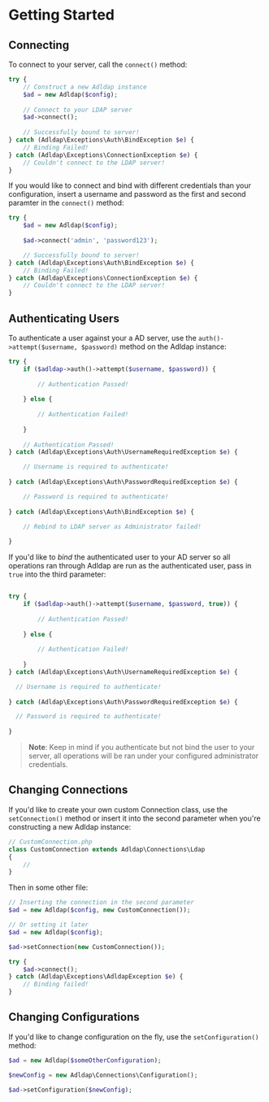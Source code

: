 # Getting Started

## Connecting

To connect to your server, call the `connect()` method:

```php
try {
    // Construct a new Adldap instance
    $ad = new Adldap($config);
    
    // Connect to your LDAP server
    $ad->connect();
    
    // Successfully bound to server!
} catch (Adldap\Exceptions\Auth\BindException $e) {
    // Binding Failed!
} catch (Adldap\Exceptions\ConnectionException $e) {
    // Couldn't connect to the LDAP server!
}
```

If you would like to connect and bind with different credentials than your configuration, insert a username and password as
the first and second paramter in the `connect()` method:

```php
try {
    $ad = new Adldap($config);
     
    $ad->connect('admin', 'password123');

    // Successfully bound to server!
} catch (Adldap\Exceptions\Auth\BindException $e) {
    // Binding Failed!
} catch (Adldap\Exceptions\ConnectionException $e) {
    // Couldn't connect to the LDAP server!
}
```

## Authenticating Users

To authenticate a user against your a AD server, use the `auth()->attempt($username, $password)` method on the Adldap instance:

```php
try {
    if ($adldap->auth()->attempt($username, $password)) {
        
        // Authentication Passed!
        
    } else {
        
        // Authentication Failed!
        
    }
    
    // Authentication Passed!
} catch (Adldap\Exceptions\Auth\UsernameRequiredException $e) {

    // Username is required to authenticate!
    
} catch (Adldap\Exceptions\Auth\PasswordRequiredException $e) {

    // Password is required to authenticate!
    
} catch (Adldap\Exceptions\Auth\BindException $e) {

    // Rebind to LDAP server as Administrator failed!
    
}
```

If you'd like to *bind* the authenticated user to your AD server so all operations ran through Adldap are run as the authenticated user,
pass in `true` into the third parameter:

```php

try {
    if ($adldap->auth()->attempt($username, $password, true)) {
        
        // Authentication Passed!
        
    } else {
        
        // Authentication Failed!
        
    }
} catch (Adldap\Exceptions\Auth\UsernameRequiredException $e) {

  // Username is required to authenticate!
  
} catch (Adldap\Exceptions\Auth\PasswordRequiredException $e) {

  // Password is required to authenticate!
  
}
```

> **Note**: Keep in mind if you authenticate but not bind the user to your server, all operations will be
ran under your configured administrator credentials.

## Changing Connections

If you'd like to create your own custom Connection class, use the `setConnection()` method or insert it into the
second parameter when you're constructing a new Adldap instance:

```php
// CustomConnection.php
class CustomConnection extends Adldap\Connections\Ldap
{
    //
}
```

Then in some other file:

```php
// Inserting the connection in the second parameter
$ad = new Adldap($config, new CustomConnection());

// Or setting it later
$ad = new Adldap($config);

$ad->setConnection(new CustomConnection());

try {
    $ad->connect();
} catch (Adldap\Exceptions\AdldapException $e) {
    // Binding failed!
}
```

## Changing Configurations

If you'd like to change configuration on the fly, use the `setConfiguration()` method:

```php
$ad = new Adldap($someOtherConfiguration);

$newConfig = new Adldap\Connections\Configuration();

$ad->setConfiguration($newConfig);
```
